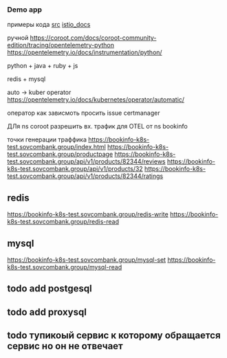 ### Demo app 

примеры кода 
[src](https://github.com/istio/istio/tree/master/samples/bookinfo)
[istio_docs](https://istio.io/latest/docs/setup/getting-started/)



ручной 
https://coroot.com/docs/coroot-community-edition/tracing/opentelemetry-python
https://opentelemetry.io/docs/instrumentation/python/

python + java + ruby + js 

redis + mysql

auto  → kuber operator 
https://opentelemetry.io/docs/kubernetes/operator/automatic/

оператор как зависмоть просить issue certmanager



ДЛя ns coroot разрешить вх. трафик для OTEL от ns  bookinfo 

точки генерации траффика
https://bookinfo-k8s-test.sovcombank.group/index.html
https://bookinfo-k8s-test.sovcombank.group/productpage
https://bookinfo-k8s-test.sovcombank.group/api/v1/products/82344/reviews
https://bookinfo-k8s-test.sovcombank.group/api/v1/products/32
https://bookinfo-k8s-test.sovcombank.group/api/v1/products/82344/ratings
## redis
https://bookinfo-k8s-test.sovcombank.group/redis-write
https://bookinfo-k8s-test.sovcombank.group/redis-read
## mysql 
https://bookinfo-k8s-test.sovcombank.group/mysql-set
https://bookinfo-k8s-test.sovcombank.group/mysql-read


## todo add postgesql

## todo add proxysql

## todo тупикоый сервис к которому обращается сервис но он не отвечает 


